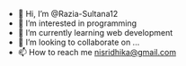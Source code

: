 - 👋 Hi, I’m @Razia-Sultana12
- 👀 I’m interested in programming
- 🌱 I’m currently learning web development
- 💞️ I’m looking to collaborate on ...
- 📫 How to reach me nisridhika@gmail.com

<!---
Razia-Sultana12/Razia-Sultana12 is a ✨ special ✨ repository because its `README.md` (this file) appears on your GitHub profile.
You can click the Preview link to take a look at your changes.
--->
